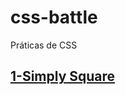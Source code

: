 # css-battle
 Práticas de CSS

## <a href="https://josimarmg.github.io/css-battle/01-pilot-battle/01-simply-square.html">1-Simply Square</a>